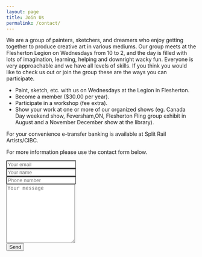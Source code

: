 ```yaml
---
layout: page
title: Join Us
permalink: /contact/
---
```

We are a group of painters, sketchers, and dreamers who enjoy getting together to produce creative art in various mediums.  Our group meets at the Flesherton Legion on Wednesdays from 10 to 2, and the day is filled with lots of imagination, learning, helping and downright wacky fun.  Everyone is very approachable and we have all levels of skills.  If you think you would like to check us out or join the group these are the ways you can participate.

* Paint, sketch, etc. with us on Wednesdays at the Legion in Flesherton.
* Become a member ($30.00 per year).
* Participate in a workshop (fee extra).
* Show your work at one or more of our organized shows (eg. Canada Day weekend show,  Feversham,ON, Flesherton Fling group exhibit in August and a November December show at the library).

For your convenience e-transfer banking is available at Split Rail Artists/CIBC. 

For more information please use the contact form below.

<div class="row">
  <div class="col-8">
		<form method="POST" action="https://formspree.io/formreply@splitrailartists.com">
			<div class="form-group">
			  <input type="email" name="email" placeholder="Your email" class="form-control" style="background-color:white;">
			</div>
			<div class="form-group">
				<input type="text" name="name" placeholder="Your name" class="form-control" style="background-color:white;">
			</div>
			<div class="form-group">
				<input type="text" name="phone" placeholder="Phone number" class="form-control" style="background-color:white;">
			</div>
			<div class="form-group">
				<textarea name="message" placeholder="Your message" class="form-control" style="background-color:white;" rows="10"></textarea>
			</div>
			<div class="form-group">
				<button type="submit">Send</button>
      </div>
		</form>
  </div>
  <div class="col">
  </div>
</div>
